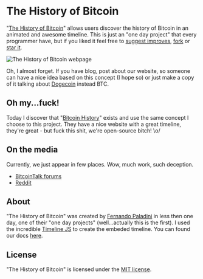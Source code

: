 The History of Bitcoin
===============

"[The History of Bitcoin](http://paladini.github.io/bitcoin-history/)" allows users discover the history of Bitcoin in an animated and awesome timeline. This is just an "one day project" that every programmer have, but if you liked it feel free to [suggest improves](https://github.com/paladini/bitcoin-history/issues), [fork](https://github.com/paladini/bitcoin-history/fork) or [star it](https://github.com/paladini/bitcoin-history/star).

![The History of Bitcoin webpage](http://farm8.staticflickr.com/7312/12538110083_154f6eddfe_c.jpg)

Oh, I almost forget. If you have blog, post about our website, so someone can have a nice idea based on this concept (I hope so) or just make a copy of it talking about [Dogecoin](http://dogecoin.com/) instead BTC.

Oh my...fuck!
-------------
Today I discover that "[Bitcoin History](http://historyofbitcoin.org/)" exists and use the same concept I choose to this project. They have a nice website with a great timeline, they're great - but fuck this shit, we're open-source bitch! \o/

On the media
-------------

Currently, we just appear in few places. Wow, much work, such deception.

- [BitcoinTalk forums](https://bitcointalk.org/index.php?topic=468105.msg5166561#msg5166561)
- [Reddit](http://www.reddit.com/r/Bitcoin/comments/1y00rg/the_history_of_bitcoin_an_animated_timeline/)

About
------------

"The History of Bitcoin" was created by [Fernando Paladini](https://github.com/paladini) in less then one day, one of their "one day projects" (well...actually this is the first). I used the incredible [Timeline JS](http://timeline.knightlab.com/) to create the embeded timeline. You can found our docs [here](https://docs.google.com/spreadsheet/pub?key=0AhVWQDj56wqrdGhGU1FmUlJBblA1RG9WOE1xYl9GaXc&output=html).

License
------------
"The History of Bitcoin" is licensed under the [MIT license](http://choosealicense.com/licenses/mit/).
